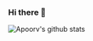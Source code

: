 ### Hi there 👋

![Apoorv's github stats](https://github-readme-stats.vercel.app/api?username=amirhbeigi&show_icons=true&title_color=fff&icon_color=79ff97&text_color=9f9f9f&bg_color=151515&hide=[%22stars%22])
  
<!--
**AmirhBeigi/AmirhBeigi** is a ✨ _special_ ✨ repository because its `README.md` (this file) appears on your GitHub profile.

Here are some ideas to get you started:

- 🔭 I’m currently working on ...
- 🌱 I’m currently learning ...
- 👯 I’m looking to collaborate on ...
- 🤔 I’m looking for help with ...
- 💬 Ask me about ...
- 📫 How to reach me: ...
- 😄 Pronouns: ...
- ⚡ Fun fact: ...
-->

